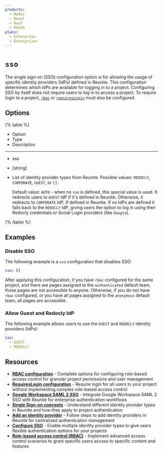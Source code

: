 ```yaml
---
products:
  - Redoc
  - Revel
  - Reef
  - Realm
plans:
  - Enterprise
  - Enterprise+
---
```

# `sso`

The single sign-on (SSO) configuration option is for allowing the usage of specific identity providers (IdPs) defined in Reunite.
This configuration determines which IdPs are available for logging in to a project.
Configuring SSO by itself does not require users to log in to access a project.
To require login to a project, [`rbac`](./rbac.md) or [`requiresLogin`](./requires-login.md) must also be configured.

## Options

{% table %}

- Option
- Type
- Description

---

- sso
- [string]
- List of identity provider types from Reunite.
  Possible values: `REDOCLY`, `CORPORATE`, `GUEST`, or `[]`.

  Default value: `AUTO` - when no `sso` is defined, this special value is used.
  It redirects users to `GUEST` IdP if it's defined in Reunite.
  Otherwise, it redirects to `CORPORATE` IdP, if defined in Reunite.
  If no IdPs are defined it falls back to the `REDOCLY` IdP, giving users the option to log in using their Redocly credentials or Social Login providers (like `Google`).

{% /table %}

## Examples

### Disable SSO

The following example is a `sso` configuration that disables SSO:

```yaml {% title="redocly.yaml" %}
sso: []
```

After applying this configuration, if you have `rbac` configured for the same project, and there are pages assigned to the `authenticated` default team, those pages are not accessible to anyone.
Otherwise, if you do not have `rbac` configured, or you have all pages assigned to the `anonymous` default team, all pages are accessible.

### Allow Guest and Redocly IdP

The following example allows users to use the `GUEST` and `REDOCLY` identity providers (IdPs):

```yaml {% title="redocly.yaml" %}
sso:
  - GUEST
  - REDOCLY
```

## Resources

- **[RBAC configuration](./rbac.md)** - Complete options for configuring role-based access control for granular project permissions and user management
- **[RequiresLogin configuration](./requires-login.md)** - Require login for all users to your project without implementing complex role-based access control
- **[Google Workspace SAML 2 SSO](../reunite/organization/sso/configure-google-sso.md)** - Integrate Google Workspace SAML 2 SSO with Reunite for enterprise authentication workflows
- **[Single Sign-on concepts](../reunite/organization/sso/sso.md)** - Understand different identity provider types in Reunite and how they apply to project authentication
- **[Add an identity provider](../reunite/organization/sso/add-idp.md)** - Follow steps to add identity providers in Reunite for centralized authentication management
- **[Configure SSO](../reunite/organization/sso/configure-sso.md)** - Enable multiple identity provider types to give users flexible authentication options for your projects
- **[Role-based access control (RBAC)](../access/rbac.md)** - Implement advanced access control scenarios to grant specific users access to specific content and features
